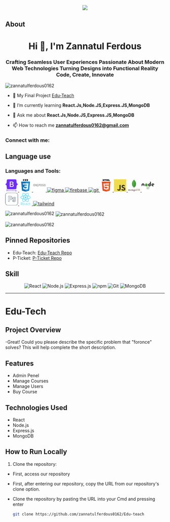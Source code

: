 
<p align="center">
  <img src="https://t4.ftcdn.net/jpg/03/08/82/39/360_F_308823955_XTMT8TNKmOYnPEwmEmfnskgNqQv3hQE5.jpg" width="800" />
</p>

## About
<h1 align="center">Hi 👋, I'm Zannatul Ferdous</h1>
<h3 align="center">Crafting Seamless User Experiences Passionate About Modern Web Technologies Turning Designs into Functional Reality Code, Create, Innovate</h3>

<p align="left"> <img src="https://komarev.com/ghpvc/?username=zannatulferdous0162&label=Profile%20views&color=0e75b6&style=flat" alt="zannatulferdous0162" /> </p>

- 🔭 My Final Project [Edu-Teach](https://edu-teach.netlify.app/)

- 🌱 I’m currently learning **React.Js,Node.JS,Express.JS,MongoDB**

- 💬 Ask me about **React.Js,Node.JS,Express.JS,MongoDB**

- 📫 How to reach me **zannatulferdous0162@gmail.com**

<h3 align="left">Connect with me:</h3>
<p align="left">
</p>

## Language use
<h3 align="left">Languages and Tools:</h3>
<p align="left"> <a href="https://getbootstrap.com" target="_blank" rel="noreferrer"> <img src="https://raw.githubusercontent.com/devicons/devicon/master/icons/bootstrap/bootstrap-plain-wordmark.svg" alt="bootstrap" width="40" height="40"/> </a> <a href="https://www.w3schools.com/css/" target="_blank" rel="noreferrer"> <img src="https://raw.githubusercontent.com/devicons/devicon/master/icons/css3/css3-original-wordmark.svg" alt="css3" width="40" height="40"/> </a> <a href="https://expressjs.com" target="_blank" rel="noreferrer"> <img src="https://raw.githubusercontent.com/devicons/devicon/master/icons/express/express-original-wordmark.svg" alt="express" width="40" height="40"/> </a> <a href="https://www.figma.com/" target="_blank" rel="noreferrer"> <img src="https://www.vectorlogo.zone/logos/figma/figma-icon.svg" alt="figma" width="40" height="40"/> </a> <a href="https://firebase.google.com/" target="_blank" rel="noreferrer"> <img src="https://www.vectorlogo.zone/logos/firebase/firebase-icon.svg" alt="firebase" width="40" height="40"/> </a> <a href="https://git-scm.com/" target="_blank" rel="noreferrer"> <img src="https://www.vectorlogo.zone/logos/git-scm/git-scm-icon.svg" alt="git" width="40" height="40"/> </a> <a href="https://www.w3.org/html/" target="_blank" rel="noreferrer"> <img src="https://raw.githubusercontent.com/devicons/devicon/master/icons/html5/html5-original-wordmark.svg" alt="html5" width="40" height="40"/> </a> <a href="https://developer.mozilla.org/en-US/docs/Web/JavaScript" target="_blank" rel="noreferrer"> <img src="https://raw.githubusercontent.com/devicons/devicon/master/icons/javascript/javascript-original.svg" alt="javascript" width="40" height="40"/> </a> <a href="https://www.mongodb.com/" target="_blank" rel="noreferrer"> <img src="https://raw.githubusercontent.com/devicons/devicon/master/icons/mongodb/mongodb-original-wordmark.svg" alt="mongodb" width="40" height="40"/> </a> <a href="https://nodejs.org" target="_blank" rel="noreferrer"> <img src="https://raw.githubusercontent.com/devicons/devicon/master/icons/nodejs/nodejs-original-wordmark.svg" alt="nodejs" width="40" height="40"/> </a> <a href="https://www.photoshop.com/en" target="_blank" rel="noreferrer"> <img src="https://raw.githubusercontent.com/devicons/devicon/master/icons/photoshop/photoshop-line.svg" alt="photoshop" width="40" height="40"/> </a> <a href="https://reactjs.org/" target="_blank" rel="noreferrer"> <img src="https://raw.githubusercontent.com/devicons/devicon/master/icons/react/react-original-wordmark.svg" alt="react" width="40" height="40"/> </a> <a href="https://tailwindcss.com/" target="_blank" rel="noreferrer"> <img src="https://www.vectorlogo.zone/logos/tailwindcss/tailwindcss-icon.svg" alt="tailwind" width="40" height="40"/> </a> </p>

<p><img align="left" src="https://github-readme-stats.vercel.app/api/top-langs?username=zannatulferdous0162&show_icons=true&locale=en&layout=compact" alt="zannatulferdous0162" /></p>

<p>&nbsp;<img align="center" src="https://github-readme-stats.vercel.app/api?username=zannatulferdous0162&show_icons=true&locale=en" alt="zannatulferdous0162" /></p>

<p><img align="center" src="https://github-readme-streak-stats.herokuapp.com/?user=zannatulferdous0162&" alt="zannatulferdous0162" /></p>

## Pinned Repositories
- Edu-Teach: <a href='https://github.com/zannatulferdous0162/Edu-teach'>Edu-Teach Repo</a>
- P-Ticket: <a href='https://github.com/zannatulferdous0162/P-Ticket'>P-Ticket Repo</a>


## Skill
<p align="center">
  <img src="https://img.shields.io/badge/React-20232A?style=for-the-badge&logo=react&logoColor=61DAFB" alt="React" />
<img src="https://img.shields.io/badge/Node.js-339933?style=for-the-badge&logo=nodedotjs&logoColor=white" alt="Node.js" />
<img src="https://img.shields.io/badge/Express.js-000000?style=for-the-badge&logo=express&logoColor=white" alt="Express.js" />
<img src="https://img.shields.io/badge/npm-CB3837?style=for-the-badge&logo=npm&logoColor=white" alt="npm" />
<img src="https://img.shields.io/badge/Git-F05032?style=for-the-badge&logo=git&logoColor=white" alt="Git" />
<img src="https://img.shields.io/badge/MongoDB-47A248?style=for-the-badge&logo=mongodb&logoColor=white" alt="MongoDB" />

</p>

---

<!-- Example Readme.md for a Project -->
# Edu-Tech

## Project Overview
-Great! Could you please describe the specific problem that "foronce" solves? This will help complete the short description.

## Features
- Admin Penel
- Manage Courses
- Manage Users
- Buy Course

## Technologies Used
- React
- Node.js
- Express.js
- MongoDB

## How to Run Locally
1. Clone the repository:
 - First, access our repository
 - First, after entering our repository, copy the URL from our repository's clone option.
 - Clone the repository by pasting the URL into your Cmd and pressing enter
   
   ```bash
   git clone https://github.com/zannatulferdous0162/Edu-teach

